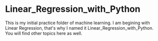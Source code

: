 # Linear_Regression_with_Python
This is my initial practice folder of machine learning. I am begining with Linear Regression, that's why I named it Linear_Regression_with_Python. You will find other topics here  as well. 
